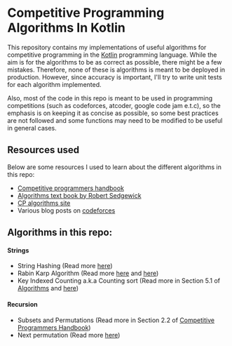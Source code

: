 # Competitive Programming Algorithms In Kotlin

This repository contains my implementations of useful algorithms for competitive programming in the [Kotlin](https://kotlinlang.org/) programming language.
While the aim is for the algorithms to be as correct as possible, there might be a few mistakes.
Therefore, none of these is algorithms is meant to be deployed in production. However, since accuracy is important,
I'll try to write unit tests for each algorithm implemented.

Also, most of the code in this repo is meant to be used in programming competitions (such as codeforces, atcoder, google code jam e.t.c),
so the emphasis is on keeping it as concise as possible, so some best practices are not followed and some functions may need to be modified to be useful in general cases.

## Resources used
Below are some resources I used to learn about the different algorithms in this repo:
- [Competitive programmers handbook](https://cses.fi/book.pdf)
- [Algorithms text book by Robert Sedgewick](https://algs4.cs.princeton.edu/home/)
- [CP algorithms site](https://cp-algorithms.com)
- Various blog posts on [codeforces](https://codeforces.com)

## Algorithms in this repo:
#### Strings
- String Hashing (Read more [here](https://cp-algorithms.com/string/string-hashing.html))
- Rabin Karp Algorithm (Read  more [here](https://cp-algorithms.com/string/rabin-karp.html) and [here](https://en.wikipedia.org/wiki/Rabin%E2%80%93Karp_algorithm))
- Key Indexed Counting a.k.a Counting sort (Read more in Section 5.1 of [Algorithms](https://algs4.cs.princeton.edu/home/) and [here](https://algs4.cs.princeton.edu/51radix/))

#### Recursion
- Subsets and Permutations (Read more in Section 2.2 of [Competitive Programmers Handbook](https://cses.fi/book.pdf))
- Next permutation (Read more [here](https://www.geeksforgeeks.org/implementing-next_permutation-in-java-with-examples/))
